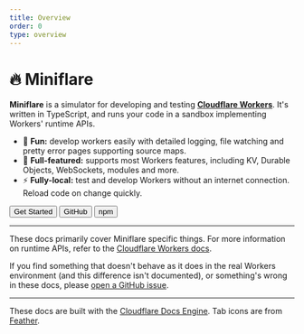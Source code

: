 ```yaml
---
title: Overview
order: 0
type: overview
---
```


<ContentColumn>

# 🔥 Miniflare

**Miniflare** is a simulator for developing and testing
[**Cloudflare Workers**](https://workers.cloudflare.com/). It's written in
TypeScript, and runs your code in a sandbox implementing Workers' runtime APIs.

- 🎉 **Fun:** develop workers easily with detailed logging, file watching and
  pretty error pages supporting source maps.
- 🔋 **Full-featured:** supports most Workers features, including KV, Durable
  Objects, WebSockets, modules and more.
- ⚡ **Fully-local:** test and develop Workers without an internet connection.
  Reload code on change quickly.

<ButtonGroup>
  <Button type="primary" href="/get-started/cli">Get Started</Button>
  <Button type="secondary" href="https://github.com/cloudflare/miniflare">GitHub</Button>
  <Button type="secondary" href="https://npmjs.com/package/miniflare">npm</Button>
</ButtonGroup>

---

These docs primarily cover Miniflare specific things. For more information on
runtime APIs, refer to the
[Cloudflare Workers docs](https://developers.cloudflare.com/workers/).

If you find something that doesn't behave as it does in the real Workers
environment (and this difference isn't documented), or something's wrong in
these docs, please
[open a GitHub issue](https://github.com/cloudflare/miniflare/issues/new/choose).

---

These docs are built with the
[Cloudflare Docs Engine](https://developers.cloudflare.com/docs-engine/). Tab
icons are from [Feather](https://feathericons.com/).

</ContentColumn>
